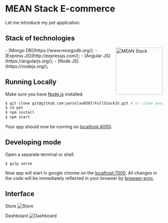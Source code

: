 # MEAN Stack E-commerce

Let me introduce my pet application.

## Stack of technologies
<img align="right" src="http://mean.jediupc.com/img/logo-mean.png" alt="MEAN Stack" height="150px">
- [Mongo DB](https://www.mongodb.org/);
- [Express JS](http://expressjs.com/);
- [Angular JS](https://angularjs.org/);
- [Node JS](https://nodejs.org/);

## Running Locally

Make sure you have [Node.js](http://nodejs.org/) installed.

```sh
$ git clone git@github.com:yaroslav0507/FullStackJS.git # or clone your own fork
$ cd pet
$ npm install
$ npm start
```

Your app should now be running on [localhost:4000](http://localhost:4000/).

## Developing mode

Open a separate terminal or shell
```
$ gulp serve
```
Now app will start in google chrome on the [localhost:7000](http://localhost:7000/).
All changes in the code will be immediately reflected in your browser by [browser-sync](http://browsersync.io/)

## Interface
Store
![Store](https://www.dropbox.com/s/90f1i5d0yrah4zq/Macbook-Flat-Mockup_store.png?dl=1)

Dashboard
![Dashboard](https://www.dropbox.com/s/qppwxqfv7hh7iw5/Macbook-Flat-Mockup_dashboard.png?dl=1)
